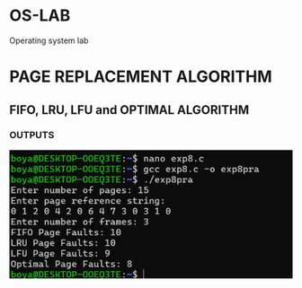 # OS-LAB 
Operating system lab
# PAGE REPLACEMENT ALGORITHM
## FIFO, LRU, LFU and OPTIMAL ALGORITHM
### OUTPUTS
![ exp8 output](exp8.png)

